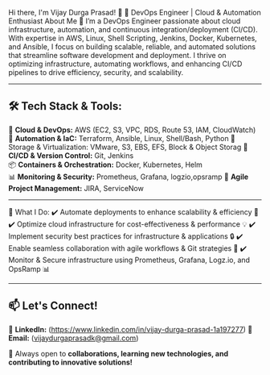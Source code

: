 Hi there, I'm Vijay Durga Prasad! 👋
🚀 DevOps Engineer | Cloud & Automation Enthusiast
About Me 🚀
I’m a DevOps Engineer passionate about cloud infrastructure, automation, and continuous integration/deployment (CI/CD). With expertise in AWS, Linux, 
Shell Scripting, Jenkins, Docker, Kubernetes, and Ansible, I focus on building scalable, reliable, and automated solutions that streamline software development and deployment.
I thrive on optimizing infrastructure, automating workflows, and enhancing CI/CD pipelines to drive efficiency, security, and scalability.

---

## **🛠️ Tech Stack & Tools:**  
🚀 **Cloud & DevOps:** AWS (EC2, S3, VPC, RDS, Route 53, IAM, CloudWatch)  
🔧 **Automation & IaC:** Terraform, Ansible, Linux, Shell/Bash, Python
💾 Storage & Virtualization: VMware, S3, EBS, EFS, Block & Object Storag
🔗 **CI/CD & Version Control:** Git, Jenkins  
📦 **Containers & Orchestration:** Docker, Kubernetes, Helm  
📊 **Monitoring & Security:** Prometheus, Grafana, logzio,opsramp
📂 **Agile Project Management:** JIRA, ServiceNow  

---

📌 What I Do:
✔️ Automate deployments to enhance scalability & efficiency 🚀
✔️ Optimize cloud infrastructure for cost-effectiveness & performance 💡
✔️ Implement security best practices for infrastructure & applications 🔒
✔️ Enable seamless collaboration with agile workflows & Git strategies 🤝
✔️ Monitor & Secure infrastructure using Prometheus, Grafana, Logz.io, and OpsRamp 📊

---

## **📫 Let's Connect!**  
🔗 **LinkedIn:** (https://www.linkedin.com/in/vijay-durga-prasad-1a197277)
📧 **Email:** (vijaydurgaprasadk@gmail.com)

🚀 Always open to **collaborations, learning new technologies, and contributing to innovative solutions!**  
